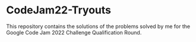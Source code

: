 # CodeJam22-Tryouts
This repository contains the solutions of the problems solved by me for the Google Code Jam 2022 Challenge Qualification Round.
